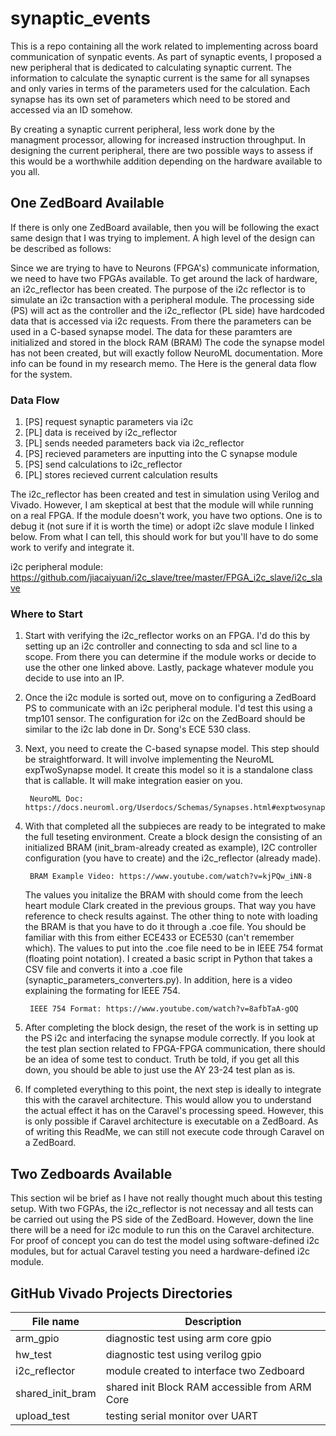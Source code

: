 # synaptic_events
This is a repo containing all the work related to implementing across board communication of synpatic events. As part of synaptic events, I proposed a new peripheral that is dedicated to calculating synaptic current. The information to calculate the synaptic current is the same for all synapses and only varies in terms of the parameters used for the calculation. Each synapse has its own set of parameters which need to be stored and accessed via an ID somehow.

By creating a synaptic current peripheral, less work done by the managment processor, allowing for increased instruction throughput. In designing the current peripheral, there are two possible ways to assess if this would be a worthwhile addition depending on the hardware available to you all.

## One ZedBoard Available 
If there is only one ZedBoard available, then you will be following the exact same design that I was trying to implement. A high level of the design can be described as follows:

Since we are trying to have to Neurons (FPGA's) communicate information, we need to have two FPGAs available. To get around the lack of hardware, an i2c_reflector has been created. The purpose of the i2c reflector is to simulate an i2c transaction with a peripheral module. The processing side (PS) will act as the controller and the i2c_reflector (PL side) have hardcoded data that is accessed via i2c requests. From there the parameters can be used in a C-based synapse model. The data for these paramters are initialized and stored in the block RAM (BRAM) The code the synapse model has not been created, but will exactly follow NeuroML documentation. More info can be found in my research memo. The  Here is the general data flow for the system.

### Data Flow

1. [PS] request synaptic parameters via i2c
2. [PL] data is received by i2c_reflector
3. [PL] sends needed parameters back via i2c_reflector
4. [PS] recieved parameters are inputting into the C synapse module
5. [PS] send calculations to i2c_reflector
6. [PL] stores recieved current calculation results

The i2c_reflector has been created and test in simulation using Verilog and Vivado. However, I am skeptical at best that the module will while running on a real FPGA. If the module doesn't work, you have two options. One is to debug it (not sure if it is worth the time) or adopt i2c slave module I linked below. From what I can tell, this should work for but you'll have to do some work to verify and integrate it.

i2c peripheral module: https://github.com/jiacaiyuan/i2c_slave/tree/master/FPGA_i2c_slave/i2c_slave

### Where to Start

1. Start with verifying the i2c_reflector works on an FPGA. I'd do this by setting up an i2c controller and connecting to sda and scl line to a scope. From there you can determine if the module works or decide to use the other one linked above. Lastly, package whatever module you decide to use into an IP.

2. Once the i2c module is sorted out, move on to configuring a ZedBoard PS to communicate with an i2c peripheral module. I'd test this using a tmp101 sensor. The configuration for i2c on the ZedBoard should be similar to the i2c lab done in Dr. Song's ECE 530 class.

3. Next, you need to create the C-based synapse model. This step should be straightforward. It will involve implementing the NeuroML expTwoSynapse model. It create this model so it is a standalone class that is callable. It will make integration easier on you.

        NeuroML Doc: https://docs.neuroml.org/Userdocs/Schemas/Synapses.html#exptwosynapse

4. With that completed all the subpieces are ready to be integrated to make the full teseting environment. Create a block design the consisting of an initialized BRAM (init_bram-already created as example), I2C controller configuration (you have to create) and the i2c_reflector (already made).

        BRAM Example Video: https://www.youtube.com/watch?v=kjPQw_iNN-8

    The values you initalize the BRAM with should come from the leech heart module Clark created in the previous groups. That way you have reference to check results against. The other thing to note with loading the BRAM is that you have to do it through a .coe file. You should be familiar with this from either ECE433 or ECE530 (can't remember which). The values to put into the .coe file need to be in IEEE 754 format (floating point notation). I created a basic script in Python that takes a CSV file and converts it into a .coe file (synaptic_parameters_converters.py). In addition, here is a video explaining the formating for IEEE 754.

        IEEE 754 Format: https://www.youtube.com/watch?v=8afbTaA-gOQ

5. After completing the block design, the reset of the work is in setting up the PS i2c and interfacing the synapse module correctly. If you look at the test plan section related to FPGA-FPGA communication, there should be an idea of some test to conduct. Truth be told, if you get all this down, you should be able to just use the AY 23-24 test plan as is.

6. If completed everything to this point, the next step is ideally to integrate this with the caravel architecture. This would allow you to understand the actual effect it has on the Caravel's processing speed. However, this is only possible if Caravel architecture is executable on a ZedBoard. As of writing this ReadMe, we can still not execute code through Caravel on a ZedBoard.

## Two Zedboards Available

This section wil be brief as I have not really thought much about this testing setup. With two FGPAs, the i2c_reflector is not necessay and all tests can be carried out using the PS side of the ZedBoard. However, down the line there will be a need for i2c module to run this on the Caravel architecture. For proof of concept you can do test the model using software-defined i2c modules, but for actual Caravel testing you need a hardware-defined i2c module.

## GitHub Vivado Projects Directories

| File name | Description|
|----------|----------|
|  arm_gpio         | diagnostic test using arm core gpio           | 
|  hw_test          | diagnostic test using verilog gpio            | 
|  i2c_reflector    | module created to interface two Zedboard      |
|  shared_init_bram | shared init Block RAM accessible from ARM Core| 
|  upload_test      | testing serial monitor over UART              | 

